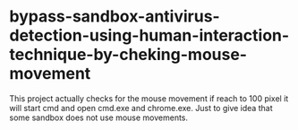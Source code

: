 # bypass-sandbox-antivirus-detection-using-human-interaction-technique-by-cheking-mouse-movement
This project actually checks for the mouse movement if reach to 100 pixel it will start cmd and open cmd.exe and chrome.exe. Just to give idea that some sandbox does not use mouse movements.
